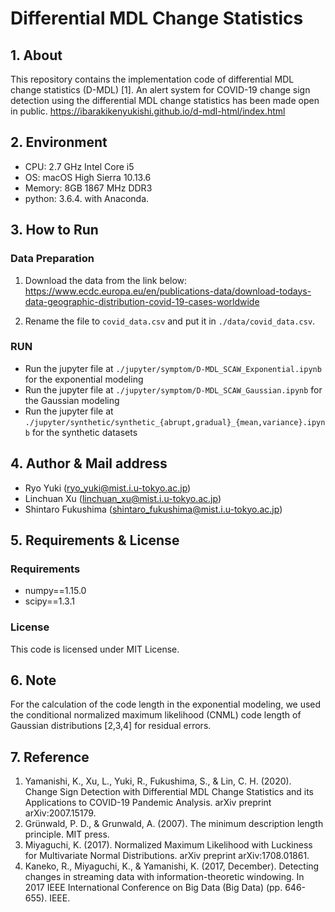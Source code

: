 # Differential MDL Change Statistics

## 1. About
This repository contains the implementation code of differential MDL change statistics (D-MDL) [1].
An alert system for COVID-19 change sign detection using the differential MDL change statistics has been made open in public.
https://ibarakikenyukishi.github.io/d-mdl-html/index.html

## 2. Environment
- CPU: 2.7 GHz Intel Core i5
- OS: macOS High Sierra 10.13.6
- Memory: 8GB 1867 MHz DDR3
- python: 3.6.4. with Anaconda.

## 3. How to Run
### Data Preparation
1. Download the data from the link below:
https://www.ecdc.europa.eu/en/publications-data/download-todays-data-geographic-distribution-covid-19-cases-worldwide

2. Rename the file to `covid_data.csv` and put it in `./data/covid_data.csv`.

### RUN
- Run the jupyter file at `./jupyter/symptom/D-MDL_SCAW_Exponential.ipynb` for the exponential modeling
- Run the jupyter file at `./jupyter/symptom/D-MDL_SCAW_Gaussian.ipynb` for the Gaussian modeling
- Run the jupyter file at `./jupyter/synthetic/synthetic_{abrupt,gradual}_{mean,variance}.ipynb` for the synthetic datasets

## 4. Author & Mail address
- Ryo Yuki (ryo_yuki@mist.i.u-tokyo.ac.jp)
- Linchuan Xu (linchuan_xu@mist.i.u-tokyo.ac.jp)
- Shintaro Fukushima (shintaro_fukushima@mist.i.u-tokyo.ac.jp)

## 5. Requirements & License
### Requirements
- numpy==1.15.0
- scipy==1.3.1

### License
This code is licensed under MIT License.

## 6. Note
For the calculation of the code length in the exponential modeling, we used the conditional normalized maximum likelihood (CNML) code length of Gaussian distributions [2,3,4] for residual errors.

## 7. Reference
1. Yamanishi, K., Xu, L., Yuki, R., Fukushima, S., & Lin, C. H. (2020). Change Sign Detection with Differential MDL Change Statistics and its Applications to COVID-19 Pandemic Analysis. arXiv preprint arXiv:2007.15179.
2. Grünwald, P. D., & Grunwald, A. (2007). The minimum description length principle. MIT press.
3. Miyaguchi, K. (2017). Normalized Maximum Likelihood with Luckiness for Multivariate Normal Distributions. arXiv preprint arXiv:1708.01861.
4. Kaneko, R., Miyaguchi, K., & Yamanishi, K. (2017, December). Detecting changes in streaming data with information-theoretic windowing. In 2017 IEEE International Conference on Big Data (Big Data) (pp. 646-655). IEEE.
